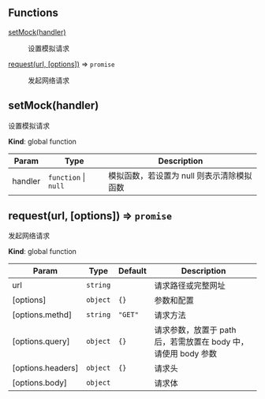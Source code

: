 ## Functions

<dl>
<dt><a href="#setMock">setMock(handler)</a></dt>
<dd><p>设置模拟请求</p>
</dd>
<dt><a href="#request">request(url, [options])</a> ⇒ <code>promise</code></dt>
<dd><p>发起网络请求</p>
</dd>
</dl>

<a name="setMock"></a>

## setMock(handler)
设置模拟请求

**Kind**: global function  

| Param | Type | Description |
| --- | --- | --- |
| handler | <code>function</code> \| <code>null</code> | 模拟函数，若设置为 null 则表示清除模拟函数 |

<a name="request"></a>

## request(url, [options]) ⇒ <code>promise</code>
发起网络请求

**Kind**: global function  

| Param | Type | Default | Description |
| --- | --- | --- | --- |
| url | <code>string</code> |  | 请求路径或完整网址 |
| [options] | <code>object</code> | <code>{}</code> | 参数和配置 |
| [options.methd] | <code>string</code> | <code>&quot;GET&quot;</code> | 请求方法 |
| [options.query] | <code>object</code> | <code>{}</code> | 请求参数，放置于 path 后，若需放置在 body 中，请使用 body 参数 |
| [options.headers] | <code>object</code> | <code>{}</code> | 请求头 |
| [options.body] | <code>object</code> |  | 请求体 |

